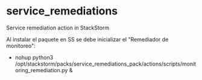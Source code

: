 # service_remediations
Service remediation action in StackStorm

Al instalar el paquete en SS se debe inicializar el "Remediador de monitoreo":
- nohup python3 /opt/stackstorm/packs/service_remediations_pack/actions/scripts/monitoring_remediation.py &